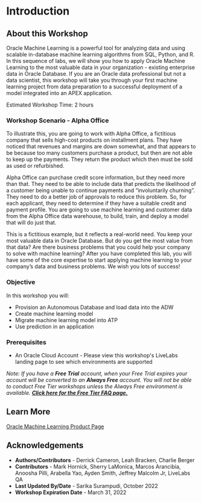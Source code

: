 # Introduction

## About this Workshop

Oracle Machine Learning is a powerful tool for analyzing data and using scalable in-database machine learning algorithms from SQL, Python, and R. In this sequence of labs, we will show you how to apply Oracle Machine Learning to the most valuable data in your organization - existing enterprise data in Oracle Database. If you are an Oracle data professional but not a data scientist, this workshop will take you through your first machine learning project from data preparation to a successful deployment of a model integrated into an APEX application.

Estimated Workshop Time: 2 hours

### Workshop Scenario - Alpha Office

To illustrate this, you are going to work with Alpha Office, a fictitious company that sells high-cost products on installment plans. They have noticed that revenues and margins are down somewhat, and that appears to be because too many customers purchase a product, but then are not able to keep up the payments. They return the product which then must be sold as used or refurbished.

Alpha Office can purchase credit score information, but they need more than that. They need to be able to include data that predicts the likelihood of a customer being unable to continue payments and “involuntarily churning”. They need to do a better job of approvals to reduce this problem. So, for each applicant, they need to determine if they have a suitable credit and payment profile. You are going to use machine learning and customer data from the Alpha Office data warehouse, to build, train, and deploy a model that will do just that.

This is a fictitious example, but it reflects a real-world need. You keep your most valuable data in Oracle Database. But do you get the most value from that data? Are there business problems that you could help your company to solve with machine learning? After you have completed this lab, you will have some of the core expertise to start applying machine learning to your company’s data and business problems. We wish you lots of success!


### Objective

In this workshop you will:
- Provision an Autonomous Database and load data into the ADW
- Create machine learning model
- Migrate machine learning model into ATP
- Use prediction in an application

### Prerequisites

- An Oracle Cloud Account - Please view this workshop's LiveLabs landing page to see which environments are supported

*Note: If you have a **Free Trial** account, when your Free Trial expires your account will be converted to an **Always Free** account. You will not be able to conduct Free Tier workshops unless the Always Free environment is available. **[Click here for the Free Tier FAQ page.](https://www.oracle.com/cloud/free/faq.html)***

## Learn More

[Oracle Machine Learning Product Page](https://www.oracle.com/database/technologies/datawarehouse-bigdata/machine-learning.html)

## Acknowledgements

- **Authors/Contributors** - Derrick Cameron, Leah Bracken, Charlie Berger
- **Contributors** - Mark Hornick, Sherry LaMonica, Marcos Arancibia, Anoosha Pilli, Arabella Yao, Ayden Smith, Jeffrey Malcolm Jr, LiveLabs QA
- **Last Updated By/Date** - Sarika Surampudi, October 2022
- **Workshop Expiration Date** - March 31, 2022
